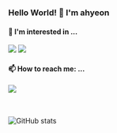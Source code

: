<!--
**ahyeon-github/ahyeon-github** is a ✨ _special_ ✨ repository because its `README.md` (this file) appears on your GitHub profile.

Here are some ideas to get you started:

- 🔭 I’m currently working on ...
- 🌱 I’m currently learning ...
- 👯 I’m looking to collaborate on ...
- 🤔 I’m looking for help with ...
- 💬 Ask me about ...
- 📫 How to reach me: ...
- 😄 Pronouns: ...
- ⚡ Fun fact: ...
-->

### Hello World! 👋 I'm ahyeon

#### 🌱 I'm interested in ... 

<img src="https://img.shields.io/badge/Spring Boot-6DB33F?style=flat-round&logo=springboot&logoColor=white"/> <img src="https://img.shields.io/badge/Amazon AWS-3776AB?style=flat-round&logo=amazonaws&logoColor=white"/>


#### 📫 How to reach me: ...

<div>
  </a> <a href="mailto:ahyunlmn@gmail.com" target="_blank">
    <img src="https://img.shields.io/badge/ahyunlmn@gmail.com-d14836?style=flat-round&logo=Gmail&logoColor=white"/>
  </a>

</div>

<br>
<br> 

<div>

  ![GitHub stats](https://github-readme-stats.vercel.app/api?username=ahyeon-github&show_icons=true&theme=radical)

</div>

